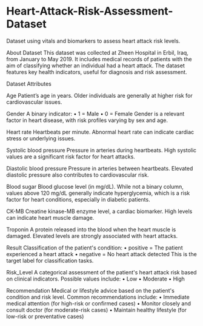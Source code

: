 # Heart-Attack-Risk-Assessment-Dataset
Dataset using vitals and biomarkers to assess heart attack risk levels.

About Dataset
This dataset was collected at Zheen Hospital in Erbil, Iraq, from January to May 2019. It includes medical records of patients with the aim of classifying whether an individual had a heart attack. The dataset features key health indicators, useful for diagnosis and risk assessment.

Dataset Attributes

Age
Patient’s age in years. Older individuals are generally at higher risk for cardiovascular issues.

Gender
A binary indicator: • 1 = Male
• 0 = Female
Gender is a relevant factor in heart disease, with risk profiles varying by sex and age.

Heart rate
Heartbeats per minute. Abnormal heart rate can indicate cardiac stress or underlying issues.

Systolic blood pressure
Pressure in arteries during heartbeats. High systolic values are a significant risk factor for heart attacks.

Diastolic blood pressure
Pressure in arteries between heartbeats. Elevated diastolic pressure also contributes to cardiovascular risk.

Blood sugar
Blood glucose level (in mg/dL). While not a binary column, values above 120 mg/dL generally indicate hyperglycemia, which is a risk factor for heart conditions, especially in diabetic patients.

CK-MB Creatine kinase-MB enzyme level, a cardiac biomarker. High levels can indicate heart muscle damage.

Troponin
A protein released into the blood when the heart muscle is damaged. Elevated levels are strongly associated with heart attacks.

Result
Classification of the patient's condition: • positive = The patient experienced a heart attack
• negative = No heart attack detected
This is the target label for classification tasks.

Risk_Level
A categorical assessment of the patient's heart attack risk based on clinical indicators. Possible values include: • Low
• Moderate
• High

Recommendation
Medical or lifestyle advice based on the patient's condition and risk level. Common recommendations include: • Immediate medical attention (for high-risk or confirmed cases)
• Monitor closely and consult doctor (for moderate-risk cases)
• Maintain healthy lifestyle (for low-risk or preventative cases)
